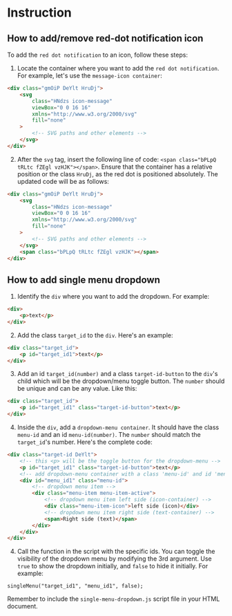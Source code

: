# Instruction

## How to add/remove red-dot notification icon

To add the `red dot notification` to an icon, follow these steps:

1. Locate the container where you want to add the `red dot notification`. For example, let's use the `message-icon container`:

```html
<div class="gmOiP DeYlt HruDj">
    <svg
        class="HNdzs icon-message"
        viewBox="0 0 16 16"
        xmlns="http://www.w3.org/2000/svg"
        fill="none"
    >
        <!-- SVG paths and other elements -->
    </svg>
</div>
```

2. After the `svg` tag, insert the following line of code: `<span class="bPLpQ tRLtc fZEgl vzHJK"></span>`. Ensure that the container has a relative position or the class `HruDj`, as the red dot is positioned absolutely. The updated code will be as follows:

```html
<div class="gmOiP DeYlt HruDj">
    <svg
        class="HNdzs icon-message"
        viewBox="0 0 16 16"
        xmlns="http://www.w3.org/2000/svg"
        fill="none"
    >
        <!-- SVG paths and other elements -->
    </svg>
    <span class="bPLpQ tRLtc fZEgl vzHJK"></span>
</div>
```

## How to add single menu dropdown

1. Identify the `div` where you want to add the dropdown. For example:

```html
<div>
    <p>text</p>
</div>
```

2. Add the class `target_id` to the `div`. Here's an example:

```html
<div class="target_id">
    <p id="target_id1">text</p>
</div>
```

3. Add an id `target_id(number)` and a class `target-id-button` to the `div`'s child which will be the dropdown/menu toggle button. The `number` should be unique and can be any value. Like this:

```html
<div class="target_id">
    <p id="target_id1" class="target-id-button">text</p>
</div>
```

4. Inside the `div`, add a `dropdown-menu container`. It should have the class `menu-id` and an id `menu-id(number)`. The `number` should match the `target_id`'s number. Here's the complete code:

```html
<div class="target-id DeYlt">
    <!-- this <p> will be the toggle button for the dropdown-menu -->
    <p id="target_id1" class="target-id-button">text</p>
    <!-- add dropdown-menu container with a class 'menu-id' and id 'menu-id(same-number)' -->
    <div id="menu_id1" class="menu-id">
        <!-- dropdown menu item -->
        <div class="menu-item menu-item-active">
            <!-- dropdown menu item left side (icon-container) -->
            <div class="menu-item-icon">left side (icon)</div>
            <!-- dropdown menu item right side (text-container) -->
            <span>Right side (text)</span>
        </div>
    </div>
</div>
```

4. Call the function in the script with the specific ids. You can toggle the visibility of the dropdown menu by modifying the 3rd argument. Use `true` to show the dropdown initially, and `false` to hide it initially. For example:

`singleMenu("target_id1", "menu_id1", false);`

Remember to include the `single-menu-dropdown.js` script file in your HTML document.
